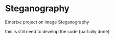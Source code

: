 # Steganography
Emertxe project on image Steganography

this is still need to develop the code (partially done)
